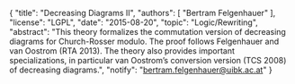 {
    "title": "Decreasing Diagrams II",
    "authors": [
        "Bertram Felgenhauer"
    ],
    "license": "LGPL",
    "date": "2015-08-20",
    "topic": "Logic/Rewriting",
    "abstract": "This theory formalizes the commutation version of decreasing diagrams for Church-Rosser modulo. The proof follows Felgenhauer and van Oostrom (RTA 2013). The theory also provides important specializations, in particular van Oostrom’s conversion version (TCS 2008) of decreasing diagrams.",
    "notify": "bertram.felgenhauer@uibk.ac.at"
}